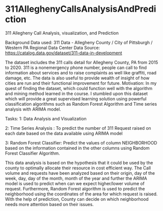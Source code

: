 # 311AlleghenyCallsAnalysisAndPrediction
311 Allegheny Call Analysis, visualization, and Prediction

Background
Data used: 311 Data - Allegheny County / City of Pittsburgh / Western PA Regional Data Center
Data Source: https://catalog.data.gov/dataset/311-data-in-development

The dataset includes the 311 calls detail for Allegheny County, PA from 2015 to 2020. 311 is a nonemergency phone number, people can call to find information about services and to raise complaints as
well like graffiti, road damage, etc. The data is also useful to provide wealth of insight of how cities are
run and their functional improvement for future.
Motivation: In my quest of finding the dataset, which could function well with the algorithm and mining
method learned in the course. I stumbled upon this dataset which will provide a great supervised
learning solution using powerful classification algorithms such as Random Forest Algorithm and Time
series analysis with ARIMA model.

Tasks:
1: Data Analysis and Visualization

2: Time Series Analysis : To predict the number of 311 Request raised on each date based on the data
available using ARIMA model

3: Random Forest Classifier: Predict the values of column NEIGHBORHOOD based on the information
contained in the other columns using Random Forest Classifier Algorithm.

This data analysis is based on the hypothesis that it could be used by the county to optimally allocate
their resource in cost efficient way. The Call volume and requests have been analyzed based on their
origin, day of the week, day, day of the month, month of the year and further the ARIMA model is used to
predict when can we expect higher/lower volume of request. Furthermore, Random Forest algorithm is
used to predict the neighborhood using the coordinates of the area for which request is raised. With the
help of prediction, County can decide on which neighborhood needs more attention based on their
issues.

